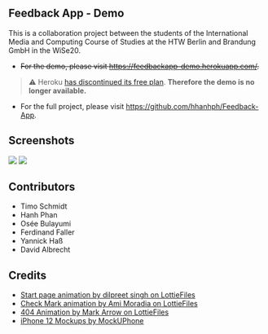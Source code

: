 ## Feedback App - Demo

This is a collaboration project between the students of the International Media and Computing Course of Studies at the HTW Berlin and Brandung GmbH in the WiSe20. 

* ~~For the demo, please visit https://feedbackapp-demo.herokuapp.com/.~~

> :warning: Heroku [has discontinued its free plan](https://blog.heroku.com/next-chapter). **Therefore the demo is no longer available.**

* For the full project, please visit https://github.com/hhanhph/Feedback-App.

## Screenshots
<img src="https://user-images.githubusercontent.com/56653204/107071232-b4e45780-67e4-11eb-889c-060ba7779d5d.png" /> 
<img src="https://user-images.githubusercontent.com/56653204/107071238-b6158480-67e4-11eb-915a-fe9893434311.png" />

## Contributors
* Timo Schmidt
* Hanh Phan
* Osée Bulayumi
* Ferdinand Faller
* Yannick Haß
* David Albrecht

## Credits
* [Start page animation by dilpreet singh on LottieFiles](https://lottiefiles.com/28457-feedback-persuasion-animation)
* [Check Mark animation by Ami Moradia on LottieFiles](https://lottiefiles.com/20576-check-mark)
* [404 Animation by Mark Arrow on LottieFiles](https://lottiefiles.com/40806-error-404?lang=de)
* [iPhone 12 Mockups by MockUPhone](https://mockuphone.com/device?type=ios#iphone12)
